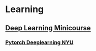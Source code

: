 # Learning
## [Deep Learning Minicourse](https://github.com/eliaswalyba/pytorch-deep-learning-minicourse)
### [Pytorch Deeplearning NYU](https://github.com/Atcold/pytorch-Deep-Learning)
